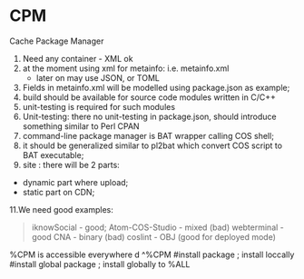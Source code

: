 CPM
===

Cache Package Manager

1. Need any container - XML ok
2. at the moment using xml for metainfo: i.e. metainfo.xml
   - later on may use JSON, or TOML
3. Fields in metainfo.xml will be modelled using package.json as example;
5. build should be available for source code modules written in C/C++
6. unit-testing is required for such modules
7. Unit-testing: there no unit-testing in package.json, should introduce something similar to Perl CPAN
8. command-line package manager is BAT wrapper calling COS shell;
9. it should be generalized similar to pl2bat which convert COS script to BAT executable;
10. site :  there will be 2 parts:
 - dynamic part where upload;
 - static part on CDN;


11.We need good examples:
  > iknowSocial - good;
  > Atom-COS-Studio - mixed (bad)
  > webterminal - good
  > CNA - binary (bad)
  > coslint - OBJ (good for deployed mode)

%CPM is accessible everywhere
d ^%CPM
 #install package ; install loccally
 #install global package ; install globally to %ALL